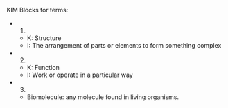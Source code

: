 KIM Blocks for terms:
- 1.
	- K: Structure
	- I: The arrangement of parts or elements to form something complex
- 2.
	- K: Function
	- I: Work or operate in a particular way
- 3.
	- Biomolecule: any molecule found in living organisms. 